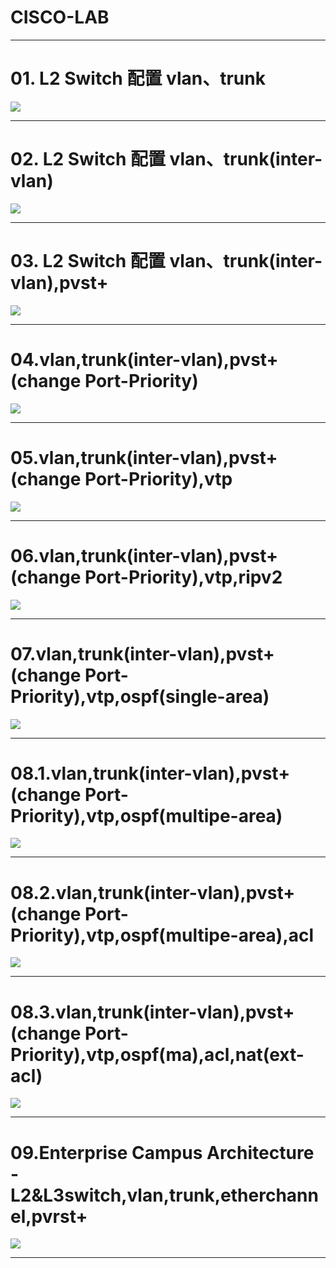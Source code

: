 # CISCO-LAB

----------
# 01.  L2 Switch 配置 vlan、trunk
![](https://d2mxuefqeaa7sj.cloudfront.net/s_9E2EEBE764B079B73CE94C0BD3ADA1071ED6780B5D9F5A1B2BF64A0EB71E3E7D_1551603957192_image.png)

----------
# 02.  L2 Switch 配置 vlan、trunk(inter-vlan)
![](https://d2mxuefqeaa7sj.cloudfront.net/s_9E2EEBE764B079B73CE94C0BD3ADA1071ED6780B5D9F5A1B2BF64A0EB71E3E7D_1551619232524_image.png)

----------
# 03.  L2 Switch 配置 vlan、trunk(inter-vlan),pvst+
![](https://d2mxuefqeaa7sj.cloudfront.net/s_9E2EEBE764B079B73CE94C0BD3ADA1071ED6780B5D9F5A1B2BF64A0EB71E3E7D_1551621622088_image.png)

----------
# 04.vlan,trunk(inter-vlan),pvst+(change Port-Priority)
![](https://d2mxuefqeaa7sj.cloudfront.net/s_9E2EEBE764B079B73CE94C0BD3ADA1071ED6780B5D9F5A1B2BF64A0EB71E3E7D_1551620087477_image.png)

----------
# 05.vlan,trunk(inter-vlan),pvst+(change Port-Priority),vtp
![](https://d2mxuefqeaa7sj.cloudfront.net/s_9E2EEBE764B079B73CE94C0BD3ADA1071ED6780B5D9F5A1B2BF64A0EB71E3E7D_1551622053377_image.png)

----------
# 06.vlan,trunk(inter-vlan),pvst+(change Port-Priority),vtp,ripv2
![](https://d2mxuefqeaa7sj.cloudfront.net/s_9E2EEBE764B079B73CE94C0BD3ADA1071ED6780B5D9F5A1B2BF64A0EB71E3E7D_1551622793875_image.png)

----------
# 07.vlan,trunk(inter-vlan),pvst+(change Port-Priority),vtp,ospf(single-area)
![](https://d2mxuefqeaa7sj.cloudfront.net/s_9E2EEBE764B079B73CE94C0BD3ADA1071ED6780B5D9F5A1B2BF64A0EB71E3E7D_1551622826798_image.png)

----------
# 08.1.vlan,trunk(inter-vlan),pvst+(change Port-Priority),vtp,ospf(multipe-area)
![](https://d2mxuefqeaa7sj.cloudfront.net/s_9E2EEBE764B079B73CE94C0BD3ADA1071ED6780B5D9F5A1B2BF64A0EB71E3E7D_1551627604909_image.png)

----------
# 08.2.vlan,trunk(inter-vlan),pvst+(change Port-Priority),vtp,ospf(multipe-area),acl
![](https://d2mxuefqeaa7sj.cloudfront.net/s_9E2EEBE764B079B73CE94C0BD3ADA1071ED6780B5D9F5A1B2BF64A0EB71E3E7D_1551628110446_image.png)

----------
# 08.3.vlan,trunk(inter-vlan),pvst+(change Port-Priority),vtp,ospf(ma),acl,nat(ext-acl)
![](https://d2mxuefqeaa7sj.cloudfront.net/s_9E2EEBE764B079B73CE94C0BD3ADA1071ED6780B5D9F5A1B2BF64A0EB71E3E7D_1551631898030_image.png)

----------
# 09.Enterprise Campus Architecture -L2&L3switch,vlan,trunk,etherchannel,pvrst+
![](https://d2mxuefqeaa7sj.cloudfront.net/s_9E2EEBE764B079B73CE94C0BD3ADA1071ED6780B5D9F5A1B2BF64A0EB71E3E7D_1551632123739_image.png)

----------

